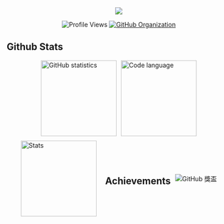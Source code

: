 <div align="center">
  <img src="https://capsule-render.vercel.app/api?type=blur&height=150&color=D97757&text=JM%20Code%20Hub&fontAlign=50&section=header&reversal=false&textBg=false&descAlign=50&desc=Research%20|%20Technology%20|%20Development%20|%20Learning%20|%20Guidelines&descAlignY=76&fontColor=ffffff&fontSize=45&animation=fadeIn&rotate=0&descSize=15" />

  ![Profile Views](https://api.visitorbadge.io/api/visitors?path=felimet&label=Profile%20Views&countColor=%2337d67a&style=flat)
  [![GitHub Organization](https://img.shields.io/github/followers/felimet?style=flat&label=Followers&color=blue)](https://github.com/felimet)
</div>

## Github Stats
<div style="display: flex; justify-content: center; align-items: center; gap: 10px; flex-wrap: wrap;">
  <img src="https://github-readme-stats.vercel.app/api?username=felimet&show_icons=true&theme=tokyonight&hide_border=true&include_all_commits=true&card_width=470&count_private=true" 
       alt="GitHub statistics" 
       style="height: 170px; max-width: 100%;"/>
  <img src="https://github-readme-stats.vercel.app/api/top-langs/?username=felimet&layout=compact&theme=tokyonight&hide_border=true&langs_count=8&card_width=450" 
       alt="Code language"
       style="height: 170px; max-width: 100%;"/>
  
<div style="display: flex; justify-content: center; align-items: center; gap: 10px; flex-wrap: wrap;">
  <img src="https://github-readme-streak-stats.herokuapp.com?user=felimet&theme=tokyonight&hide_border=true&date_format=M%20j%5B%2C%20Y%5D&card_width=470" 
       alt="Stats"
       style="height: 170px; max-width: 100%;"/>
</div>

---

## Achievements

<div align="center">
  
  <img src="https://github-profile-trophy.vercel.app/?username=felimet&theme=tokyonight&no-frame=true&row=1&column=7" alt="GitHub 獎盃"/>

</div>




